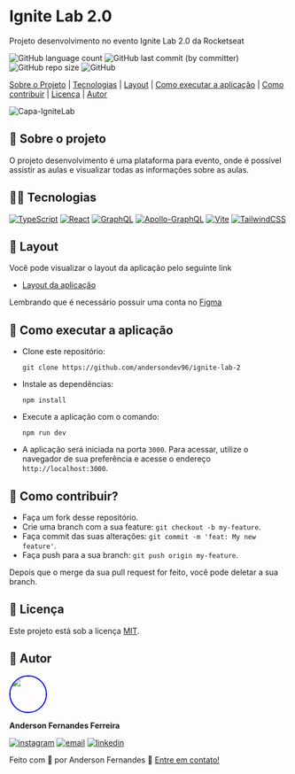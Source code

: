 # Ignite Lab 2.0
Projeto desenvolvimento no evento Ignite Lab 2.0 da Rocketseat

![GitHub language count](https://img.shields.io/github/languages/count/andersondev96/ignite-lab-2?color=blue)
![GitHub last commit (by committer)](https://img.shields.io/github/last-commit/andersondev96/ignite-lab-2?color=blue)
![GitHub repo size](https://img.shields.io/github/repo-size/andersondev96/ignite-lab-2?color=blue)
![GitHub](https://img.shields.io/github/license/andersondev96/ignite-lab-2?color=blue)

[Sobre o Projeto](#-sobre-o-projeto) | [Tecnologias](#-tecnologias) | [Layout](#-layout) | [Como executar a aplicação](#-como-executar-a-aplicação) |
 [Como contribuir](#-como-contribuir) | [Licença](#-licença) | [Autor](#-autor)

![Capa-IgniteLab](https://github.com/andersondev96/ignite-lab-2/assets/49786548/ac4e32cb-857c-44b8-abb8-a5d1adb14593)


## 📄 Sobre o projeto
O projeto desenvolvimento é uma plataforma para evento, onde é possível assistir as aulas e visualizar todas as informações sobre as aulas.

## 🧑‍💻 Tecnologias
[![TypeScript](https://img.shields.io/badge/typescript-%23007ACC.svg?style=for-the-badge&logo=typescript&logoColor=white)](https://www.typescriptlang.org/)
[![React](https://img.shields.io/badge/react-%2320232a.svg?style=for-the-badge&logo=react&logoColor=%2361DAFB)](https://react.dev/)
[![GraphQL](https://img.shields.io/badge/-GraphQL-E10098?style=for-the-badge&logo=graphql&logoColor=white)](https://graphql.org/)
[![Apollo-GraphQL](https://img.shields.io/badge/-ApolloGraphQL-311C87?style=for-the-badge&logo=apollo-graphql)](https://www.apollographql.com/)
[![Vite](https://img.shields.io/badge/vite-%23646CFF.svg?style=for-the-badge&logo=vite&logoColor=white)](https://vitejs.dev/)
[![TailwindCSS](https://img.shields.io/badge/tailwindcss-%2338B2AC.svg?style=for-the-badge&logo=tailwind-css&logoColor=white)](https://tailwindcss.com/)

 ## 🎨 Layout
 Você pode visualizar o layout da aplicação pelo seguinte link
 - [Layout da aplicação](https://www.figma.com/community/file/1120711251998877938)

Lembrando que é necessário possuir uma conta no [Figma](https://www.figma.com/)

 ## 🚀 Como executar a aplicação
 - Clone este repositório:
   ```
   git clone https://github.com/andersondev96/ignite-lab-2
   ```
 - Instale as dependências:
   ```
   npm install
   ```
 - Execute a aplicação com o comando:
   ```
   npm run dev
   ```
 - A aplicação será iniciada na porta `3000`. Para acessar, utilize o navegador de sua preferência e acesse o endereço `http://localhost:3000`.

## 🤝 Como contribuir?

- Faça um fork desse repositório.
- Crie uma branch com a sua feature: `git checkout -b my-feature`.
- Faça commit das suas alterações: `git commit -m 'feat: My new feature'`.
- Faça push para a sua branch: `git push origin my-feature`.

Depois que o merge da sua pull request for feito, você pode deletar a sua branch.

## 📝 Licença

Este projeto está sob a licença [MIT](LICENSE).

## 👥 Autor

<img src="https://avatars.githubusercontent.com/u/49786548?v=4" width="64" style="border: 2px solid blue; border-radius: 50px" />

**Anderson Fernandes Ferreira**

[![instagram](https://img.shields.io/badge/-Instagram-%23E4405F?style=for-the-badge&logo=instagram&logoColor=white)](https://instagram.com/anderson_ff13)
[![email](https://img.shields.io/badge/-Gmail-%23333?style=for-the-badge&logo=gmail&logoColor=white)](mailto:andersonfferreira96@gmail.com.br)
[![linkedin](https://img.shields.io/badge/-LinkedIn-%230077B5?style=for-the-badge&logo=linkedin&logoColor=white)](https://www.linkedin.com/in/anderson-fernandes96/)

Feito com 💚 por Anderson Fernandes 👋 [Entre em contato!](https://www.linkedin.com/in/anderson-fernandes96/)
 

